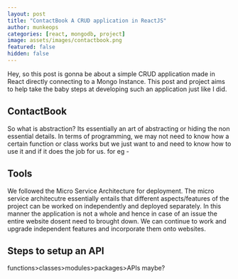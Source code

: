 ```yaml
---
layout: post
title: "ContactBook A CRUD application in ReactJS"
author: munkeops
categories: [react, mongodb, project]
image: assets/images/contactbook.png
featured: false
hidden: false
---
```




Hey, so this post is gonna be about a simple CRUD application made in React directly connecting to a Mongo Instance. This post and project aims to help take the baby steps at developing such an application just like I did.

## ContactBook

So what is abstraction? Its essentially an art of abstracting or hiding the non essential details. In terms of programming, we may not need to know how a certain function or class works but we just want to and need to know how to use it and if it does the job for us. for eg -

## Tools

We followed the Micro Service Architecture for deployment. The micro service architecutre essentially entails that different aspects/features of the project can be worked on independently and deployed separately. In this manner the application is not a whole and hence in case of an issue the entire website dosent need to brought down. We can continue to work and upgrade independent features and incorporate them onto websites.

## Steps to setup an API

functions>classes>modules>packages>APIs maybe?
